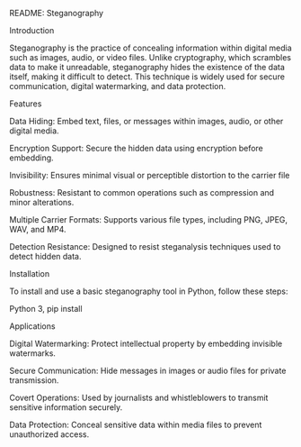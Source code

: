 README: Steganography

Introduction

Steganography is the practice of concealing information within digital media such as images, audio, or video files. Unlike cryptography, which scrambles data to make it unreadable, steganography hides the existence of the data itself, making it difficult to detect. This technique is widely used for secure communication, digital watermarking, and data protection.

Features

Data Hiding: Embed text, files, or messages within images, audio, or other digital media.

Encryption Support: Secure the hidden data using encryption before embedding.

Invisibility: Ensures minimal visual or perceptible distortion to the carrier file

Robustness: Resistant to common operations such as compression and minor alterations.

Multiple Carrier Formats: Supports various file types, including PNG, JPEG, WAV, and MP4.

Detection Resistance: Designed to resist steganalysis techniques used to detect hidden data.

Installation

To install and use a basic steganography tool in Python, follow these steps:

Python 3, pip install 

Applications

Digital Watermarking: Protect intellectual property by embedding invisible watermarks.

Secure Communication: Hide messages in images or audio files for private transmission.

Covert Operations: Used by journalists and whistleblowers to transmit sensitive information securely.

Data Protection: Conceal sensitive data within media files to prevent unauthorized access.
